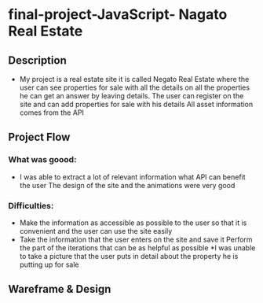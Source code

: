 # final-project-JavaScript- Nagato Real Estate 
## Description
* My project is a real estate site it is called Negato Real Estate where the user can see properties for sale with all the details on all the properties he can get an answer by leaving details. The user can register on the site and can add properties for sale with his details
All asset information comes from the API

## Project Flow
### What was goood:
* I was able to extract a lot of relevant information what API can benefit the user The design of the site and the animations were very good

### Difficulties:
* Make the information as accessible as possible to the user so that it is convenient and the user can use the site easily
* Take the information that the user enters on the site and save it
Perform the part of the iterations that can be as helpful as possible
*I was unable to take a picture that the user puts in detail about the property he is putting up for sale
## Wareframe & Design
